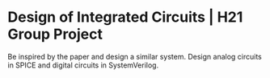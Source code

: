 # Design of Integrated Circuits | H21 Group Project
Be inspired by the paper and design a similar system.
Design analog circuits in SPICE and digital circuits in SystemVerilog.

